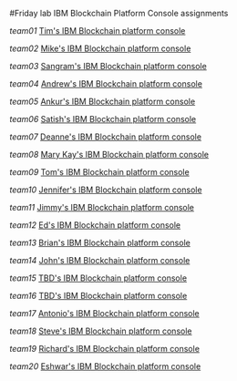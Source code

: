      
#Friday lab IBM Blockchain Platform Console assignments

*team01* [Tim's IBM Blockchain platform console](https://workshop-01-ibpconsole-console.apps.atsocpd3.dmz)

*team02* [Mike's IBM Blockchain platform console](https://workshop-02-ibpconsole-console.apps.atsocpd3.dmz)

*team03* [Sangram's IBM Blockchain platform console](https://workshop-03-ibpconsole-console.apps.atsocpd3.dmz)

*team04* [Andrew's IBM Blockchain platform console](https://workshop-04-ibpconsole-console.apps.atsocpd3.dmz)

*team05* [Ankur's IBM Blockchain platform console](https://workshop-05-ibpconsole-console.apps.atsocpd3.dmz)

*team06* [Satish's IBM Blockchain platform console](https://workshop-06-ibpconsole-console.apps.atsocpd3.dmz)

*team07* [Deanne's IBM Blockchain platform console](https://workshop-07-ibpconsole-console.apps.atsocpd3.dmz)

*team08* [Mary Kay's IBM Blockchain platform console](https://workshop-08-ibpconsole-console.apps.atsocpd3.dmz)

*team09* [Tom's IBM Blockchain platform console](https://workshop-09-ibpconsole-console.apps.atsocpd3.dmz)

*team10* [Jennifer's IBM Blockchain platform console](https://workshop-10-ibpconsole-console.apps.atsocpd3.dmz)

*team11* [Jimmy's IBM Blockchain platform console](https://workshop-11-ibpconsole-console.apps.atsocpd3.dmz)

*team12* [Ed's IBM Blockchain platform console](https://workshop-12-ibpconsole-console.apps.atsocpd3.dmz)

*team13* [Brian's IBM Blockchain platform console](https://workshop-13-ibpconsole-console.apps.atsocpd3.dmz)

*team14* [John's IBM Blockchain platform console](https://workshop-14-ibpconsole-console.apps.atsocpd3.dmz)

*team15* [TBD's IBM Blockchain platform console](https://workshop-15-ibpconsole-console.apps.atsocpd3.dmz)

*team16* [TBD's IBM Blockchain platform console](https://workshop-16-ibpconsole-console.apps.atsocpd3.dmz)

*team17* [Antonio's IBM Blockchain platform console](https://workshop-17-ibpconsole-console.apps.atsocpd3.dmz)

*team18* [Steve's IBM Blockchain platform console](https://workshop-18-ibpconsole-console.apps.atsocpd3.dmz)

*team19* [Richard's IBM Blockchain platform console](https://workshop-19-ibpconsole-console.apps.atsocpd3.dmz)

*team20* [Eshwar's IBM Blockchain platform console](https://workshop-20-ibpconsole-console.apps.atsocpd3.dmz)


